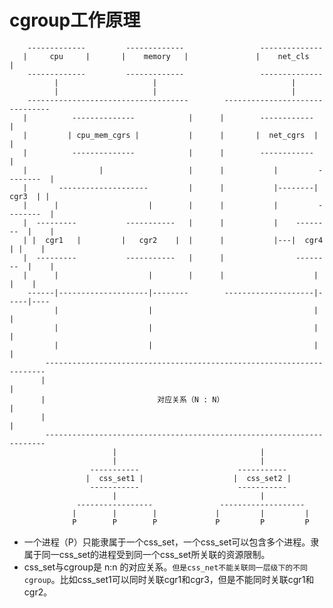 cgroup工作原理
=============

		-------------         -------------                 --------------
	   |     cpu     |       |    memory   |               |    net_cls   |
	    -------------         -------------                 --------------
	          |                     |                              |       
	          |                     |                              |      
	    ------------------------------------        -------------------------------
	   |          --------------            |      |        ------------           |
	   |         | cpu_mem_cgrs |           |      |       |  net_cgrs  |          |
	   |          --------------            |      |        ------------           |
	   |                |                   |      |           |         --------  |
	   |       --------------------         |      |           |--------|  cgr3  | |
	   |      |                    |        |      |           |         --------  |
	   |  ---------           -----------   |      |           |    --------  |    |
	   | |  cgr1   |         |   cgr2    |  |      |           |---|  cgr4  | |    |
	   |  ---------           -----------   |      |                --------  |    |
	   |      |                    |        |      |                    |     |    |      
	    ------|--------------------|--------        --------------------|-----|----
	          |                    |                                    |     |
	          |                    |                                    |     |
	          |                    |                                    |     |
	        ----------------------------------------------------------------------
	       |                                                                      |
	       |                         对应关系（N : N）                             |
	       |                                                                      |
	        ----------------------------------------------------------------------
	                       |                                |
	                       |                                |
	                  -----------                      -----------
	                 |  css_set1 |                    |  css_set2 |
	                  -----------                      -----------
	                       |                                |
	               -----------------               -------------------
	              |        |        |             |         |         |
	              P        P        P             P         P         P
	              
* 一个进程（P）只能隶属于一个css_set，一个css_set可以包含多个进程。隶属于同一css_set的进程受到同一个css_set所关联的资源限制。
* css_set与cgroup是 n:n 的对应关系。`但是css_net不能关联同一层级下的不同cgroup`。比如css_set1可以同时关联cgr1和cgr3，但是不能同时关联cgr1和cgr2。
                    
